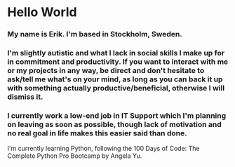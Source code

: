 # Hello World
### My name is Erik. I'm based in Stockholm, Sweden. 
### I'm slightly autistic and what I lack in social skills I make up for in commitment and productivity. If you want to interact with me or my projects in any way, be direct and don't hesitate to ask/tell me what's on your mind, as long as you can back it up with something actually productive/beneficial, otherwise I will dismiss it. 
### I currently work a low-end job in IT Support which I'm planning on leaving as soon as possible, though lack of motivation and no real goal in life makes this easier said than done.


I'm currently learning Python, following the 100 Days of Code: The Complete Python Pro Bootcamp by Angela Yu.

